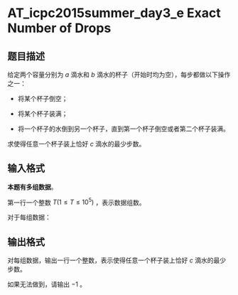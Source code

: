 # AT_icpc2015summer_day3_e Exact Number of Drops

## 题目描述

给定两个容量分别为 $a$ 滴水和 $b$ 滴水的杯子（开始时均为空），每步都做以下操作之一：

- 将某个杯子倒空；
- 将某个杯子装满；
- 将一个杯子的水倒到另一个杯子，直到第一个杯子倒空或者第二个杯子装满。   

求使得任意一个杯子装上恰好 $c$ 滴水的最少步数。

## 输入格式

**本题有多组数据**。   
第一行一个整数 $T (1 \leq T \leq 10^{5})$ ，表示数据组数。  
对于每组数据：

## 输出格式

对每组数据，输出一行一个整数，表示使得任意一个杯子装上恰好 $c$ 滴水的最少步数。  
如果无法做到，请输出 $-1$ 。